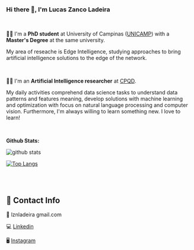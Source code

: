 ### Hi there 👋, I'm Lucas Zanco Ladeira

<br>

:man_student: I'm a **PhD student** at University of Campinas ([UNICAMP](https://ic.unicamp.br/)) with a **Master's Degree** at the same university.

My area of reseache is Edge Intelligence, studying approaches to bring artificial intelligence solutions to the edge of the network.

<br>

:man_technologist: I'm an **Artificial Intelligence researcher** at [CPQD](https://www.cpqd.com.br/en/).

My daily activities comprehend data science tasks to understand data patterns and features meaning, develop solutions with machine learning and optimization with focus on natural language processing and computer vision. Furthermore, I'm always willing to learn something new. I love to learn!

<br>

**Github Stats:**<br/>

![github stats](https://github-readme-stats.vercel.app/api?username=lucaslzl)

[![Top Langs](https://github-readme-stats.vercel.app/api/top-langs/?username=lucaslzl)](https://github.com/anuraghazra/github-readme-stats)

<br><br>

## 💬 Contact Info

:email: lznladeira gmail.com

:computer: [Linkedin](https://www.linkedin.com/in/lucas-zanco-ladeira-116271169/)

:desktop_computer: [Instagram](https://www.instagram.com/lznladeira/)
